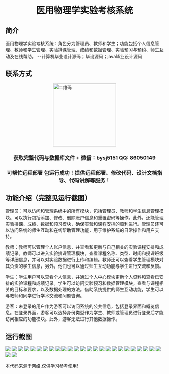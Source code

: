<p><h1 align="center">医用物理学实验考核系统</h1></p>

## 简介
医用物理学实验考核系统：角色分为管理员、教师和学生；功能包括个人信息管理、教师和学生管理、实验排课管理、成绩和数据管理、实验预习与预约、师生互动及在线帮助。    --计算机毕业设计源码；毕设源码；java毕业设计源码


## 联系方式
<img src="https://bs-1329754181.cos.ap-shanghai.myqcloud.com/wx.jpg" alt="二维码" style="display: block; margin: 0 auto;" width="200px">
<p><h3 align="center">获取完整代码与数据库文件 + 微信：bysj5151 QQ: 86050149</h3></p>
<p><h3 align="center">可帮忙远程部署 包运行成功！提供远程部署、修改代码、设计文档指导、代码讲解等服务！</h3></p>

## 功能介绍（完整见运行截图）
管理员：可以访问和管理系统中的所有模块，包括管理员、教师和学生信息管理模块。可以执行包括添加、修改、删除账户信息和重置密码等操作。此外，还能管理实验排课、成绩、数据和预习模块，确保实验和课程安排的顺利进行。管理员还可以访问系统的师生互动和在线帮助管理功能，用于维护系统的日常操作和用户支持。

教师：教师可以管理个人账户信息，并查看和更新与自己相关的实验课程安排和成绩记录。教师可以进入实验排课管理模块，查看课程名称、类型、时间和授课班级等详细信息，并可以对实验数据进行上传和编辑。教师还可以查看学生管理模块对其负责的学生信息，另外，他们也可以通过师生互动功能与学生进行交流和反馈。

学生：学生用户可以查看个人信息，并通过个人中心模块更新个人资料和查看已安排的实验课程和成绩记录。学生可以访问实验预习和数据管理模块，查看与课程相关的目标和要求，以及数据处理的方法。借助系统提供的师生互动功能，学生可以与教师和同学进行学术交流和问题咨询。

游客：未登录的用户作为游客可以访问系统的公共信息，包括登录界面和概览信息。在登录界面，游客可以选择身份类型作为学生、教师或管理员进行登录后才能访问相应的功能模块。此外，游客无法进行其他数据操作。


## 运行截图
![](https://bs-1329754181.cos.ap-shanghai.myqcloud.com/ssm/MedicalPhysicsExperimentAssessmentSystem/img/001.jpg)
![](https://bs-1329754181.cos.ap-shanghai.myqcloud.com/ssm/MedicalPhysicsExperimentAssessmentSystem/img/002.jpg)
![](https://bs-1329754181.cos.ap-shanghai.myqcloud.com/ssm/MedicalPhysicsExperimentAssessmentSystem/img/003.jpg)
![](https://bs-1329754181.cos.ap-shanghai.myqcloud.com/ssm/MedicalPhysicsExperimentAssessmentSystem/img/004.jpg)
![](https://bs-1329754181.cos.ap-shanghai.myqcloud.com/ssm/MedicalPhysicsExperimentAssessmentSystem/img/005.jpg)
![](https://bs-1329754181.cos.ap-shanghai.myqcloud.com/ssm/MedicalPhysicsExperimentAssessmentSystem/img/006.jpg)
![](https://bs-1329754181.cos.ap-shanghai.myqcloud.com/ssm/MedicalPhysicsExperimentAssessmentSystem/img/007.jpg)
![](https://bs-1329754181.cos.ap-shanghai.myqcloud.com/ssm/MedicalPhysicsExperimentAssessmentSystem/img/008.jpg)
![](https://bs-1329754181.cos.ap-shanghai.myqcloud.com/ssm/MedicalPhysicsExperimentAssessmentSystem/img/009.jpg)
![](https://bs-1329754181.cos.ap-shanghai.myqcloud.com/ssm/MedicalPhysicsExperimentAssessmentSystem/img/010.jpg)
![](https://bs-1329754181.cos.ap-shanghai.myqcloud.com/ssm/MedicalPhysicsExperimentAssessmentSystem/img/011.jpg)
![](https://bs-1329754181.cos.ap-shanghai.myqcloud.com/ssm/MedicalPhysicsExperimentAssessmentSystem/img/012.jpg)
![](https://bs-1329754181.cos.ap-shanghai.myqcloud.com/ssm/MedicalPhysicsExperimentAssessmentSystem/img/013.jpg)
![](https://bs-1329754181.cos.ap-shanghai.myqcloud.com/ssm/MedicalPhysicsExperimentAssessmentSystem/img/014.jpg)
![](https://bs-1329754181.cos.ap-shanghai.myqcloud.com/ssm/MedicalPhysicsExperimentAssessmentSystem/img/015.jpg)
![](https://bs-1329754181.cos.ap-shanghai.myqcloud.com/ssm/MedicalPhysicsExperimentAssessmentSystem/img/016.jpg)
![](https://bs-1329754181.cos.ap-shanghai.myqcloud.com/ssm/MedicalPhysicsExperimentAssessmentSystem/img/017.jpg)
![](https://bs-1329754181.cos.ap-shanghai.myqcloud.com/ssm/MedicalPhysicsExperimentAssessmentSystem/img/018.jpg)
![](https://bs-1329754181.cos.ap-shanghai.myqcloud.com/ssm/MedicalPhysicsExperimentAssessmentSystem/img/019.jpg)
![](https://bs-1329754181.cos.ap-shanghai.myqcloud.com/ssm/MedicalPhysicsExperimentAssessmentSystem/img/020.jpg)
![](https://bs-1329754181.cos.ap-shanghai.myqcloud.com/ssm/MedicalPhysicsExperimentAssessmentSystem/img/021.jpg)
![](https://bs-1329754181.cos.ap-shanghai.myqcloud.com/ssm/MedicalPhysicsExperimentAssessmentSystem/img/022.jpg)
![](https://bs-1329754181.cos.ap-shanghai.myqcloud.com/ssm/MedicalPhysicsExperimentAssessmentSystem/img/023.jpg)
![](https://bs-1329754181.cos.ap-shanghai.myqcloud.com/ssm/MedicalPhysicsExperimentAssessmentSystem/img/024.jpg)
![](https://bs-1329754181.cos.ap-shanghai.myqcloud.com/ssm/MedicalPhysicsExperimentAssessmentSystem/img/025.jpg)
![](https://bs-1329754181.cos.ap-shanghai.myqcloud.com/ssm/MedicalPhysicsExperimentAssessmentSystem/img/026.jpg)
![](https://bs-1329754181.cos.ap-shanghai.myqcloud.com/ssm/MedicalPhysicsExperimentAssessmentSystem/img/027.jpg)

<p>本代码来源于网络,仅供学习参考使用!</p>
